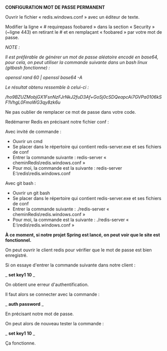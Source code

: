 **CONFIGURATION MOT DE PASSE PERMANENT**

Ouvrir le fichier « redis.windows.conf » avec un éditeur de texte.

Modifier la ligne « # requirepass foobared » dans la section « Security » (~ligne 443) en retirant le # et en remplaçant « foobared » par votre mot de passe.

_NOTE :_

_Il est préférable de générer un mot de passe aléatoire encodé en base64, pour cela, on peut utiliser la commande suivante dans un bash linux (gitbash fonctionne) :_

_openssl rand 60 | openssl base64 -A_

_Le résultat obtenu ressemble à celui-ci :_

_/ho9BZUZMobjGX1FsnNzFJrNkJ2fuD3Af+GoSj0cSDQeapcAi7GVPa0106kSF1VhgL0FmoWG3qy8zk6u_

Ne pas oublier de remplacer ce mot de passe dans votre code.

Redémarrer Redis en précisant notre fichier conf :

Avec invité de commande :

- Ouvrir un cmd
- Se placer dans le répertoire qui contient redis-server.exe et ses fichiers de conf
- Entrer la commande suivante : redis-server « cheminRedis\redis.windows.conf »
- Pour moi, la commande est la suivante : redis-server E:\redis\redis.windows.conf

Avec git bash :

- Ouvrir un git bash
- Se placer dans le répertoire qui contient redis-server.exe et ses fichiers de conf
- Entrer la commande suivante : ./redis-server « cheminRedis\redis.windows.conf »
- Pour moi, la commande est la suivante : ./redis-server « E:\redis\redis.windows.conf »

**À ce moment, si notre projet Spring est lancé, on peut voir que le site est fonctionnel.**

On peut ouvrir le client redis pour vérifier que le mot de passe est bien enregistré.

Si on essaye d&#39;entrer la commande suivante dans notre client :

_ **set key1 10** _

On obtient une erreur d&#39;authentification.

Il faut alors se connecter avec la commande :

_ **auth password** _

En précisant notre mot de passe.

On peut alors de nouveau tester la commande :

_ **set key1 10** _

Ça fonctionne.
